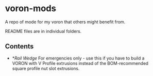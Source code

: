 # voron-mods

A repo of mode for my voron that others might benefit from.

README files are in individual folders.

## Contents

- **Rail Wedge* For emergencies only - use this if you have to build a VORON with V Profile extrusions instead of the BOM-recommended square profile nut slot extrusions.


